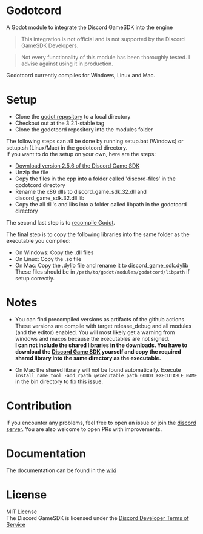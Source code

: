 # Godotcord
A Godot module to integrate the Discord GameSDK into the engine

> This integration is not official and is not supported by the Discord GameSDK Developers.

> Not every functionality of this module has been thoroughly tested. I advise against using it in production.

Godotcord currently compiles for Windows, Linux and Mac.

# Setup

- Clone the [godot repository](https://github.com/godotengine/godot) to a local directory
- Checkout out at the 3.2.1-stable tag
- Clone the godotcord repository into the modules folder

The following steps can all be done by running setup.bat (Windows) or setup.sh (Linux/Mac) in the godotcord directory.<br>
If you want to do the setup on your own, here are the steps:
- [Download version 2.5.6 of the Discord Game SDK](https://dl-game-sdk.discordapp.net/2.5.6/discord_game_sdk.zip)
- Unzip the file
- Copy the files in the cpp into a folder called 'discord-files' in the godotcord directory
- Rename the x86 dlls to discord_game_sdk.32.dll and discord_game_sdk.32.dll.lib
- Copy the all dll's and libs into a folder called libpath in the godotcord directory

The second last step is to [recompile Godot](https://docs.godotengine.org/en/stable/development/compiling/index.html).

The final step is to copy the following libraries into the same folder as the executable you compiled:
- On Windows: Copy the .dll files
- On Linux: Copy the .so file
- On Mac: Copy the .dylib file and rename it to discord_game_sdk.dylib
These files should be in `/path/to/godot/modules/godotcord/libpath` if setup correctly.

# Notes

- You can find precompiled versions as artifacts of the github actions.
  These versions are compile with target release_debug and all modules (and the editor) enabled.
  You will most likely get a warning from windows and macos because the executables are not signed.<br>
  **I can not include the shared libraries in the downloads. You have to download the [Discord Game SDK](https://dl-game-sdk.discordapp.net/2.5.6/discord_game_sdk.zip) yourself and copy the required shared library into the same directory as the executable.**

- On Mac the shared library will not be found automatically.
  Execute `install_name_tool -add_rpath @executable_path GODOT_EXECUTABLE_NAME` in the bin directory to fix this issue.

# Contribution
If you encounter any problems, feel free to open an issue or join the [discord server](https://discord.gg/KVYWM8shqu).
You are also welcome to open PRs with improvements.

# Documentation

The documentation can be found in the [wiki](https://github.com/Drachenfrucht1/godotcord/wiki)

# License
MIT License<br>
The Discord GameSDK is licensed under the [Discord Developer Terms of Service](https://discord.com/developers/docs/legal)
